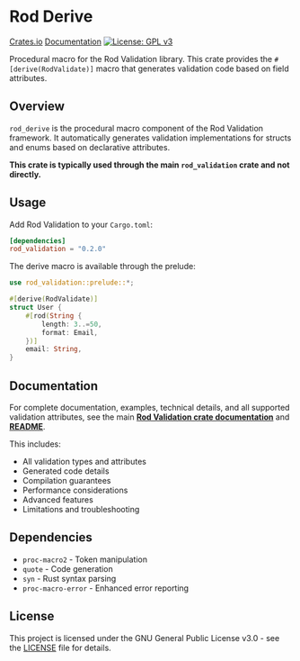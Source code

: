 # Rod Derive

[Crates.io](https://crates.io/crates/rod_derive)
[Documentation](https://docs.rs/rod_derive)
[![License: GPL v3](https://img.shields.io/badge/License-GPLv3-blue.svg)](https://github.com/kommade/rod/blob/master/LICENSE)

Procedural macro for the Rod Validation library. This crate provides the `#[derive(RodValidate)]` macro that generates validation code based on field attributes.

## Overview

`rod_derive` is the procedural macro component of the Rod Validation framework. It automatically generates validation implementations for structs and enums based on declarative attributes.

**This crate is typically used through the main `rod_validation` crate and not directly.**

## Usage

Add Rod Validation to your `Cargo.toml`:

```toml
[dependencies]
rod_validation = "0.2.0"
```

The derive macro is available through the prelude:

```rust
use rod_validation::prelude::*;

#[derive(RodValidate)]
struct User {
    #[rod(String {
        length: 3..=50,
        format: Email,
    })]
    email: String,
}
```

## Documentation

For complete documentation, examples, technical details, and all supported validation attributes, see the main **[Rod Validation crate documentation](https://docs.rs/rod_validation)** and **[README](../README.md)**.

This includes:

- All validation types and attributes
- Generated code details
- Compilation guarantees
- Performance considerations
- Advanced features
- Limitations and troubleshooting

## Dependencies

- `proc-macro2` - Token manipulation
- `quote` - Code generation  
- `syn` - Rust syntax parsing
- `proc-macro-error` - Enhanced error reporting

## License

This project is licensed under the GNU General Public License v3.0 - see the [LICENSE](./LICENSE) file for details.
